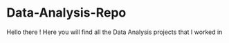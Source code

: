# Data-Analysis-Repo
Hello there ! Here you will find all the Data Analysis projects that I worked in
